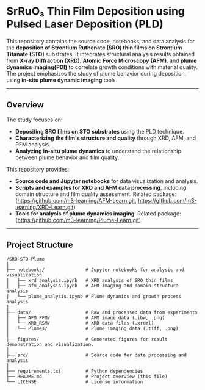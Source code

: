 # SrRuO₃ Thin Film Deposition using Pulsed Laser Deposition (PLD)

This repository contains the source code, notebooks, and data analysis for the **deposition of Strontium Ruthenate (SRO) thin films on Strontium Titanate (STO)** substrates. It integrates structural analysis results obtained from **X-ray Diffraction (XRD)**, **Atomic Force Microscopy (AFM)**, and **plume dynamics imaging(PDI)** to correlate growth conditions with material quality. The project emphasizes the study of plume behavior during deposition, using **in-situ plume dynamic imaging** tools.

---

## Overview

The study focuses on:
- **Depositing SRO films on STO substrates** using the PLD technique.
- **Characterizing the film's structure and quality** through XRD, AFM, and PFM analysis.
- **Analyzing in-situ plume dynamics** to understand the relationship between plume behavior and film quality.

This repository provides:
- **Source code and Jupyter notebooks** for data visualization and analysis.
- **Scripts and examples for XRD and AFM data processing**, including domain structure and film quality assessment. Related package: (https://github.com/m3-learning/AFM-Learn.git, https://github.com/m3-learning/XRD-Learn.git)
- **Tools for analysis of plume dynamics imaging**. Related package: (https://github.com/m3-learning/Plume-Learn.git)

---

## Project Structure

```
/SRO-STO-Plume
│
├── notebooks/               # Jupyter notebooks for analysis and visualization
│   ├── xrd_analysis.ipynb   # XRD analysis of SRO thin films
│   ├── afm_analysis.ipynb   # AFM imaging and domain structure analysis
│   └── plume_analysis.ipynb # Plume dynamics and growth process analysis
│
├── data/                    # Raw and processed data from experiments
│   ├── AFM_PFM/             # AFM image data (.ibw, .png)
│   └── XRD_RSM/             # XRD data files (.xrdml)
│   └── Plumes/              # Plume imaging data (.tiff, .png)
│
├── figures/                 # Generated figures for result demonstration and visualization.
│
├── src/                     # Source code for data processing and analysis
│
├── requirements.txt         # Python dependencies
├── README.md                # Project overview (this file)
└── LICENSE                  # License information
```